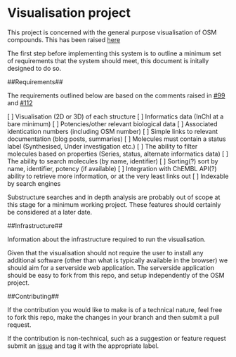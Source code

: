 Visualisation project
=============

This project is concerned with the general purpose visualisation of OSM compounds. This has been raised [here](https://github.com/OpenSourceMalaria/OSM_To_Do_List/issues/99)

The first step before implementing this system is to outline a minimum set of requirements that the system should meet, this document is initally designed to do so.

##Requirements##

The requirements outlined below are based on the comments raised in [#99](https://github.com/OpenSourceMalaria/OSM_To_Do_List/issues/99) and [#112](https://github.com/OpenSourceMalaria/OSM_To_Do_List/issues/112)

[ ] Visualisation (2D or 3D) of each structure
[ ] Informatics data (InChI at a bare minimum)
[ ] Potencies/other relevant biological data
[ ] Associated identication numbers (including OSM number)
[ ] Simple links to relevant documentation (blog posts, summaries)
[ ] Molecules must contain a status label (Synthesised, Under investigation etc.)
[ ] The ability to filter molecules based on properties (Series, status, alternate informatics data)
[ ] The ability to search molecules (by name, identifier)
[ ] Sorting(?) sort by name, identifier, potency (if available)
[ ] Integration with ChEMBL API(?) ability to retrieve more information, or at the very least links out
[ ] Indexable by search engines

Substructure searches and in depth analysis are probably out of scope at this stage for a minimum working project. These features should certainly be considered at a later date.

##Infrastructure##

Information about the infrastructure required to run the visualisation.

Given that the visualisation should not require the user to install any additional software (other than what is typically available in the browser) we should aim for a serverside web application. The serverside application should be easy to fork from this repo, and setup independently of the OSM project.

##Contributing##

If the contribution you would like to make is of a technical nature, feel free to fork this repo, make the changes in your branch and then submit a pull request.

If the contribution is non-technical, such as a suggestion or feature request submit an [issue](https://github.com/OpenSourceMalaria/visualisation/issues) and tag it with the appropriate label.

